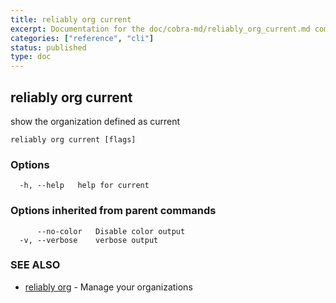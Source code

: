 ```yaml
---
title: reliably org current
excerpt: Documentation for the doc/cobra-md/reliably_org_current.md command in the Reliably CLI
categories: ["reference", "cli"]
status: published
type: doc
---
```

## reliably org current

show the organization defined as current

```
reliably org current [flags]
```

### Options

```
  -h, --help   help for current
```

### Options inherited from parent commands

```
      --no-color   Disable color output
  -v, --verbose    verbose output
```

### SEE ALSO

* [reliably org](/docs/reference/cli/reliably-org/)	 - Manage your organizations

